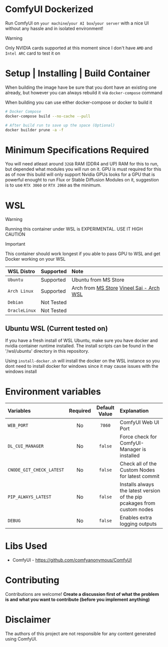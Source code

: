 # ComfyUI Dockerized
Run ComfyUI on `your machine`/`your AI box`/`your server` with a nice UI without any hassle and in isolated environment!

> [!WARNING]  
> Only NVIDIA cards supported at this moment since I don't have `AMD` and `Intel ARC` card to test it on

# Setup | Installing | Build Container

When building the image have be sure that you dont have an existing one already, but however you can always rebuild it via `docker-compose` command

When building you can use either docker-compose or docker to build it
```bash
# Docker Compose
docker-compose build --no-cache --pull

# After build run to save up the space (Optional)
docker builder prune -a -f
```

# Minimum Specifications Required 

You will need atleast around `32GB` RAM (DDR4 and UP) RAM for this to run, but depended what modules you will run on it. 
GPU is must required for this as of now this build will only support Nvidia GPUs looks for a GPU that is powerful enought to run Flux or Stable Diffusion Modules on it, suggestion is to use `RTX 3060` or `RTX 2060` as the minimum.

# WSL

> [!WARNING]  
> Running this container under WSL is EXPERIMENTAL.
> USE IT HIGH CAUTION

> [!IMPORTANT]
> This container should work longest if you able to pass GPU to WSL and get Docker working on your WSL

| WSL Distro    | Supported | Note |
| :-------- | :------- | :------- | 
| `Ubuntu` | Supported | Ubuntu from MS Store|
| `Arch Linux` | Supported | Arch from [MS Store](https://www.microsoft.com/store/productId/9MZNMNKSM73X?ocid=pdpshare) [Vineel Sai - Arch WSL](https://github.com/VSWSL/Arch-WSL)|
| `Debian` | Not Tested | |
| `OracleLinux` | Not Tested | |

## Ubuntu WSL (Current tested on)

If you have a fresh install of WSL Ubuntu, make sure you have docker and nvidia container runtime installed. The install scripts can be found in the '/wsl/ubuntu' directory in this repository.

Using `install-docker.sh` will install the docker on the WSL instance so you dont need to install docker for windows since it may cause issues with the windows install

# Environment variables

| Variables    | Required | Default Value | Explanation |
| :-------- | :-------: | :-------: |  :------- |
| `WEB_PORT` | No | `7860` | ComfyUI Web UI Port |
| `DL_CUI_MANAGER` | No | `false` | Force check for ComfyUI-Manager is installed |
| `CNODE_GIT_CHECK_LATEST` | No | `false` | Check all of the Custom Nodes for latest commit |
| `PIP_ALWAYS_LATEST` | No | `false` | Installs always the latest version of the pip pcakages from custom nodes |
| `DEBUG` | No | `false` | Enables extra logging outputs |

# Libs Used

* ComfyUI - https://github.com/comfyanonymous/ComfyUI

# Contributing
Contributions are welcome! **Create a discussion first of what the problem is and what you want to contribute (before you implement anything)**

# Disclaimer
The authors of this project are not responsible for any content generated using ComfyUI.